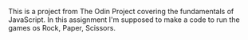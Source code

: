 This is a project from The Odin Project covering the fundamentals of JavaScript.
In this assignment I'm supposed to make a code to run the games os Rock, Paper, Scissors.